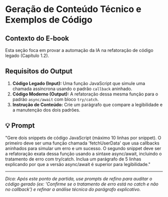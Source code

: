 # Geração de Conteúdo Técnico e Exemplos de Código

## Contexto do E-book
Esta seção foca em provar a automação da IA na refatoração de código legado (Capítulo 1.2).

## Requisitos do Output
1.  **Código Legado (Input):** Uma função JavaScript que simule uma chamada assíncrona usando o padrão `callback` aninhado.
2.  **Código Moderno (Output):** A refatoração dessa mesma função para o padrão `async/await` com bloco `try/catch`.
3.  **Instrução de Conteúdo:** Crie um parágrafo que compare a legibilidade e a manutenção dos dois padrões.

## 💡 Prompt

"Gere dois snippets de código JavaScript (máximo 10 linhas por snippet). O primeiro deve ser uma função chamada 'fetchUserData' que usa callbacks aninhados para simular um erro e um sucesso. O segundo snippet deve ser a refatoração exata dessa função usando a sintaxe async/await, incluindo o tratamento de erro com try/catch. Inclua um parágrafo de 5 linhas explicando por que a versão async/await é superior para legibilidade."

---
*Dica: Após este ponto de partida, use prompts de refino para auditar o código gerado (ex: 'Confirme se o tratamento de erro está no catch e não no callback') e refinar a análise técnica do parágrafo explicativo.*
